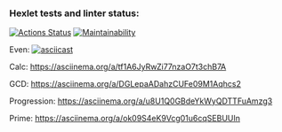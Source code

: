 ### Hexlet tests and linter status:
[![Actions Status](https://github.com/DNL-MSSRGN/java-project-61/actions/workflows/hexlet-check.yml/badge.svg)](https://github.com/DNL-MSSRGN/java-project-61/actions)
[![Maintainability](https://api.codeclimate.com/v1/badges/3376676a29b1af0c4ea0/maintainability)](https://codeclimate.com/github/DNL-MSSRGN/java-project-61/maintainability)



Even:
[![asciicast]({https://asciinema.org/a/iVyEhalFqM2MlwGVl7vQmQzVq}.svg)]({https://asciinema.org/a/iVyEhalFqM2MlwGVl7vQmQzVq})


Calc:
https://asciinema.org/a/tf1A6JyRwZi77nzaO7t3chB7A


GCD:
https://asciinema.org/a/DGLepaADahzCUFe09M1Aqhcs2


Progression:
https://asciinema.org/a/u8U1Q0GBdeYkWyQDTTFuAmzg3


Prime:
https://asciinema.org/a/ok09S4eK9Vcg01u6cqSEBUUIn
